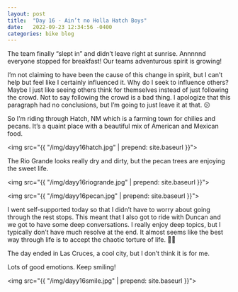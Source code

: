 ```yaml
---
layout: post
title:  "Day 16 - Ain’t no Holla Hatch Boys"
date:   2022-09-23 12:34:56 -0400
categories: bike blog
---
```

The team finally “slept in” and didn’t leave right at sunrise. Annnnnd everyone stopped for breakfast! Our teams adventurous spirit is growing!

I’m not claiming to have been the cause of this change in spirit, but I can’t help but feel like I certainly influenced it. Why do I seek to influence others? Maybe I just like seeing others think for themselves instead of just following the crowd. Not to say following the crowd is a bad thing. I apologize that this paragraph had no conclusions, but I’m going to just leave it at that. 😕

So I’m riding through Hatch, NM which is a farming town for chilies and pecans. It’s a quaint place with a beautiful mix of American and Mexican food.

<img src="{{ "/img/dayy16hatch.jpg" | prepend: site.baseurl }}">

The Rio Grande looks really dry and dirty, but the pecan trees are enjoying the sweet life.

<img src="{{ "/img/dayy16riogrande.jpg" | prepend: site.baseurl }}">

<img src="{{ "/img/dayy16pecan.jpg" | prepend: site.baseurl }}">

I went self-supported today so that I didn’t have to worry about going through the rest stops. This meant that I also got to ride with Duncan and we got to have some deep conversations. I really enjoy deep topics, but I typically don’t have much resolve at the end. It almost seems like the best way through life is to accept the chaotic torture of life. 🤷❔

The day ended in Las Cruces, a cool city, but I don’t think it is for me.

Lots of good emotions. Keep smiling!

<img src="{{ "/img/dayy16smile.jpg" | prepend: site.baseurl }}">

